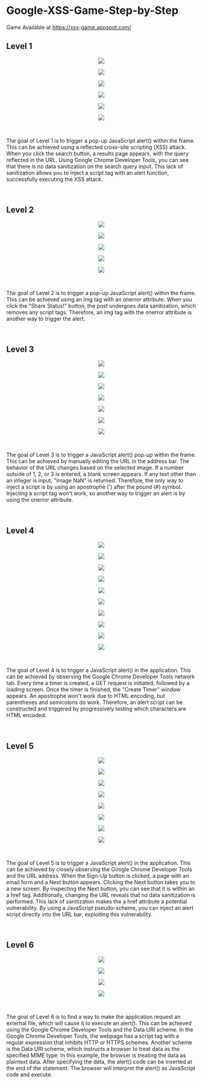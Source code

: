 # Google-XSS-Game-Step-by-Step

Game Available at https://xss-game.appspot.com/

<h2>Level 1</h2>

<p align="center">
  <img src="https://github.com/bensadel/Google-XSS-Game/assets/95494769/bbc2d5fa-2662-4157-800e-cb2820942a05">
</p>
<p align="center">
  <img src="https://github.com/bensadel/Google-XSS-Game/assets/95494769/8c6c6029-280a-46d8-becd-a6a8cda3483e">
</p>
<p align="center">
  <img src="https://github.com/bensadel/Google-XSS-Game/assets/95494769/e7501a3d-a14e-4cb1-9380-cc6326d0df58">
</p>
<p align="center">
  <img src="https://github.com/bensadel/Google-XSS-Game/assets/95494769/16cb0b6f-cc1c-41f4-be53-501acfcda992">
</p>
<p align="center">
  <img src="https://github.com/bensadel/Google-XSS-Game/assets/95494769/4d0d099e-e0d6-4926-92e0-ebae0f393a1c">
</p>
<p align="center">
  <img src="https://github.com/bensadel/Google-XSS-Game/assets/95494769/f9adaafc-44aa-49f4-8398-2cd962b7c37a">
</p>

<br>

The goal of Level 1 is to trigger a pop-up JavaScript alert() within the frame. This can be achieved using a reflected cross-site scripting (XSS) attack. When you click the search button, a results page appears, with the query reflected in the URL. Using Google Chrome Developer Tools, you can see that there is no data sanitization on the search query input. This lack of sanitization allows you to inject a script tag with an alert function, successfully executing the XSS attack.

<br>

<h2>Level 2</h2>

<p align="center">
  <img src="https://github.com/bensadel/Google-XSS-Game/assets/95494769/6ff37456-bc12-4f2c-92e8-eebbfe36fae1">
</p>
<p align="center">
  <img src="https://github.com/bensadel/Google-XSS-Game/assets/95494769/7bdf5be3-d67d-4d98-adb3-bcb4736f8d0e">
</p>
<p align="center">
  <img src="https://github.com/bensadel/Google-XSS-Game/assets/95494769/288ca868-3e94-45d9-bbde-3be151fe4d56">
</p>
<p align="center">
  <img src="https://github.com/bensadel/Google-XSS-Game/assets/95494769/acb35f54-62a0-4a04-862d-221fba17a635">
</p>
<p align="center">
  <img src="https://github.com/bensadel/Google-XSS-Game/assets/95494769/f5787cf9-3e05-4431-b723-342493a8c876">
</p>

<br>

The goal of Level 2 is to trigger a pop-up JavaScript alert() within the frame. This can be achieved using an img tag with an onerror attribute. When you click the "Share Status!" button, the post undergoes data sanitization, which removes any script tags. Therefore, an img tag with the onerror attribute is another way to trigger the alert.

<br>

<h2>Level 3</h2>

<p align="center">
  <img src="https://github.com/bensadel/Google-XSS-Game/assets/95494769/e73e8372-a1a3-4117-b77f-7ccd1d77a700">
</p>
<p align="center">
  <img src="https://github.com/bensadel/Google-XSS-Game/assets/95494769/6268d901-8519-48fe-8650-32089f981a32">
</p>
<p align="center">
  <img src="https://github.com/bensadel/Google-XSS-Game/assets/95494769/6f8c90ab-2ca9-4c28-ac9b-52ce28de0030">
</p>
<p align="center">
  <img src="https://github.com/bensadel/Google-XSS-Game/assets/95494769/20388d76-d824-4002-9c8f-2b35054e70d8">
</p>
<p align="center">
  <img src="https://github.com/bensadel/Google-XSS-Game/assets/95494769/d927ef0c-902d-48df-bb77-58af441cb283">
</p>
<p align="center">
  <img src="https://github.com/bensadel/Google-XSS-Game/assets/95494769/edcfefc1-cce7-4895-81c0-4ba522d77de4">
</p>
<p align="center">
  <img src="https://github.com/bensadel/Google-XSS-Game/assets/95494769/b5e7e8f8-78dc-4807-9a67-e9f5d80d81ac">
</p>

<br>

The goal of Level 3 is to trigger a JavaScript alert() pop-up within the frame. This can be achieved by manually editing the URL in the address bar. The behavior of the URL changes based on the selected image. If a number outside of 1, 2, or 3 is entered, a blank screen appears. If any text other than an integer is input, "Image NaN" is returned. Therefore, the only way to inject a script is by using an apostrophe (') after the pound (#) symbol. Injecting a script tag won't work, so another way to trigger an alert is by using the onerror attribute.

<br>

<h2>Level 4</h2>

<p align="center">
  <img src="https://github.com/bensadel/Google-XSS-Game/assets/95494769/37dcfb2a-3536-4694-8687-26de5c1e4893">
</p>
<p align="center">
  <img src="https://github.com/bensadel/Google-XSS-Game/assets/95494769/37db782b-7591-4935-b080-c33285401ee8">
</p>
<p align="center">
  <img src="https://github.com/bensadel/Google-XSS-Game/assets/95494769/70977b39-2aac-4b43-a29f-32a61c2eab09">
</p>
<p align="center">
  <img src="https://github.com/bensadel/Google-XSS-Game/assets/95494769/93d32e76-747c-4cfc-a93a-0e1905aaecc6">
</p>
<p align="center">
  <img src="https://github.com/bensadel/Google-XSS-Game/assets/95494769/6bd80389-e8df-4c69-a75a-2226ac9c095c">
</p>
<p align="center">
  <img src="https://github.com/bensadel/Google-XSS-Game/assets/95494769/db2b98b0-8409-48fd-918a-0391ece77afa">
</p>
<p align="center">
  <img src="https://github.com/bensadel/Google-XSS-Game/assets/95494769/13fca794-64a1-42e2-ab4d-01f717e6ca2b">
</p>
<p align="center">
  <img src="https://github.com/bensadel/Google-XSS-Game/assets/95494769/50c2b83c-1bc6-405a-a26b-38ddc553a872">
</p>
<p align="center">
  <img src="https://github.com/bensadel/Google-XSS-Game/assets/95494769/b851421a-9600-4d06-87cb-eec97b1ceaba">
</p>
<p align="center">
  <img src="https://github.com/bensadel/Google-XSS-Game/assets/95494769/d3fbb879-ad96-4c94-bfd2-d7d24d39597d">
</p>

<br>

The goal of Level 4 is to trigger a JavaScript alert() in the application. This can be achieved by observing the Google Chrome Developer Tools network tab. Every time a timer is created, a GET request is initiated, followed by a loading screen. Once the timer is finished, the "Create Timer" window appears. An apostrophe won't work due to HTML encoding, but parentheses and semicolons do work. Therefore, an alert script can be constructed and triggered by progressively testing which characters are HTML encoded.

<br>

<h2>Level 5</h2>

<p align="center">
  <img src="https://github.com/bensadel/Google-XSS-Game/assets/95494769/2d1a5102-e403-4e08-a88c-c92c6dc9a0a8">
</p>
<p align="center">
  <img src="https://github.com/bensadel/Google-XSS-Game/assets/95494769/3f11ccf6-a7dc-45c7-9fc9-ab0e0514c162">
</p>
<p align="center">
  <img src="https://github.com/bensadel/Google-XSS-Game/assets/95494769/333a0322-9f3a-4c62-b580-696c9f631c77">
</p>
<p align="center">
  <img src="https://github.com/bensadel/Google-XSS-Game/assets/95494769/4730b3ae-6a23-489b-a1b9-c405e3193931">
</p>
<p align="center">
  <img src="https://github.com/bensadel/Google-XSS-Game/assets/95494769/1763a91e-8203-47c9-bb0f-92ead39b0dd9">
</p>
<p align="center">
  <img src="https://github.com/bensadel/Google-XSS-Game/assets/95494769/14e5c6ff-d0e8-4b8f-8d36-9bcf3e5b59b7">
</p>
<p align="center">
  <img src="https://github.com/bensadel/Google-XSS-Game/assets/95494769/72b0bc31-9959-40b8-a4d8-78fa3c420f85">
</p>
<p align="center">
  <img src="https://github.com/bensadel/Google-XSS-Game/assets/95494769/901f07fa-79a2-448a-bf9a-255fb75cae18">
</p>

<br>

The goal of Level 5 is to trigger a JavaScript alert() in the application. This can be achieved by closely observing the Google Chrome Developer Tools and the URL address. When the Sign-Up button is clicked, a page with an email form and a Next button appears. Clicking the Next button takes you to a new screen.
By inspecting the Next button, you can see that it is within an a href tag. Additionally, changing the URL reveals that no data sanitization is performed. This lack of sanitization makes the a href attribute a potential vulnerability. By using a JavaScript pseudo-scheme, you can inject an alert script directly into the URL bar, exploiting this vulnerability.

<br>

<h2>Level 6</h2>

<p align="center">
  <img src="https://github.com/bensadel/Google-XSS-Game/assets/95494769/e782f4a1-09a8-4e0c-8bff-aba6d6313a7b">
</p>
<p align="center">
  <img src="https://github.com/bensadel/Google-XSS-Game/assets/95494769/80ff56a8-6704-4711-bfd8-e023393ded33">
</p>
<p align="center">
  <img src="https://github.com/bensadel/Google-XSS-Game/assets/95494769/da5c26b0-9b96-4300-8f16-2105841613fd">
</p>
<p align="center">
  <img src="https://github.com/bensadel/Google-XSS-Game/assets/95494769/1a0de95f-37ee-4304-9e0c-c479a8d9cbb6">
</p>

<br>

The goal of Level 6 is to find a way to make the application request an external file, which will cause it to execute an alert(). This can be achieved using the Google Chrome Developer Tools and the Data URI scheme. In the Google Chrome Developer Tools, the webpage has a script tag with a regular expression that inhibits HTTP or HTTPS schemes. Another scheme is the Data URI scheme, which instructs a browser to treat data as the specified MIME type. In this example, the browser is treating the data as plaintext data. After specifying the data, the alert() code can be inserted at the end of the statement. The browser will interpret the alert() as JavaScript code and execute.

<br>




